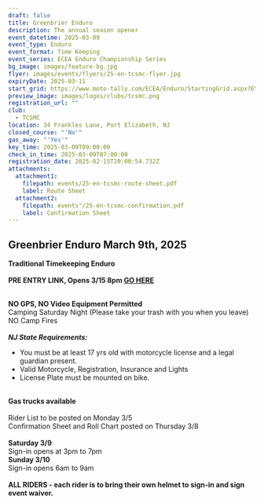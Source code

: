 ```yaml
---
draft: false
title: Greenbrier Enduro
description: The annual season opener
event_datetime: 2025-03-09
event_type: Enduro
event_format: Time Keeping
event_series: ECEA Enduro Championship Series
bg_image: images/feature-bg.jpg
flyer: images/events/flyers/25-en-tcsmc-flyer.jpg
expiryDate: 2025-03-11
start_grid: https://www.moto-tally.com/ECEA/Enduro/StartingGrid.aspx?EY=2025&EID=1
preview_image: images/logos/clubs/tcsmc.png
registration_url: ""
club:
  - TCSMC
location: 34 Frankles Lane, Port Elizabeth, NJ
closed_course: "'No'"
gas_away: "'Yes'"
key_time: 2025-03-09T09:00:00
check_in_time: 2025-03-09T07:00:00
registration_date: 2025-02-15T20:00:54.732Z
attachments:
  attachment1:
    filepath: events/25-en-tcsmc-route-sheet.pdf
    label: Route Sheet
  attachment2:
    filepath: events"/25-en-tcsmc-confirmation.pdf
    label: Confirmation Sheet
---
```

## Greenbrier Enduro March 9th, 2025

**Traditional Timekeeping Enduro**\
\
**PRE ENTRY LINK, Opens 3/15 8pm  [GO HERE  ](https://www.moto-tally.com/ECEA/Enduro/PreEntry.aspx)**

\
**NO GPS, NO Video Equipment Permitted**\
Camping Saturday Night (Please take your trash with you when you leave)\
NO Camp Fires\
\
***NJ State Requirements:***

* You must be at least 17 yrs old with motorcycle license and a legal guardian present.
* Valid Motorcycle, Registration, Insurance and Lights
* License Plate must be mounted on bike.

\
**Gas trucks available**\
\
Rider List to be posted on Monday 3/5\
Confirmation Sheet and Roll Chart posted on Thursday 3/8\
\
**Saturday 3/9**\
Sign-in opens at 3pm to 7pm\
**Sunday 3/10**\
Sign-in opens 6am to 9am\
\
**ALL RIDERS - each rider is to bring their own helmet to sign-in and sign event waiver.**
